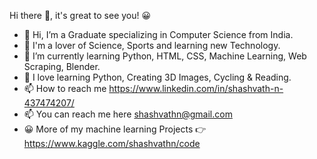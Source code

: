 Hi there 👋, it's great to see you! 😀
- 👋 Hi, I’m a Graduate specializing in Computer Science from India.
- 👀 I'm a lover of Science, Sports and learning new Technology.
- 🌱 I’m currently learning Python, HTML, CSS, Machine Learning, Web Scraping, Blender.
- 💞️ I love learning Python, Creating 3D Images, Cycling & Reading.
- 📫 How to reach me https://www.linkedin.com/in/shashvath-n-437474207/
- 📫 You can reach me here shashvathn@gmail.com
- 😀 More of my machine learning Projects 👉 https://www.kaggle.com/shashvathn/code

<!---
PyBeginner1/PyBeginner1 is a ✨ special ✨ repository because its `README.md` (this file) appears on your GitHub profile.
You can click the Preview link to take a look at your changes.
--->
